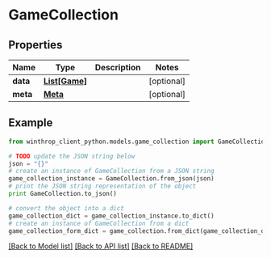 # GameCollection


## Properties

Name | Type | Description | Notes
------------ | ------------- | ------------- | -------------
**data** | [**List[Game]**](Game.md) |  | [optional] 
**meta** | [**Meta**](Meta.md) |  | [optional] 

## Example

```python
from winthrop_client_python.models.game_collection import GameCollection

# TODO update the JSON string below
json = "{}"
# create an instance of GameCollection from a JSON string
game_collection_instance = GameCollection.from_json(json)
# print the JSON string representation of the object
print GameCollection.to_json()

# convert the object into a dict
game_collection_dict = game_collection_instance.to_dict()
# create an instance of GameCollection from a dict
game_collection_form_dict = game_collection.from_dict(game_collection_dict)
```
[[Back to Model list]](../README.md#documentation-for-models) [[Back to API list]](../README.md#documentation-for-api-endpoints) [[Back to README]](../README.md)


